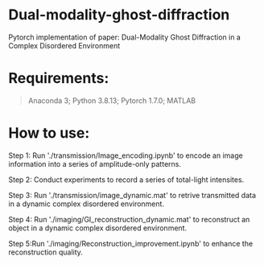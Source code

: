 # Dual-modality-ghost-diffraction

Pytorch implementation of paper: Dual-Modality Ghost Diffraction in a Complex Disordered Environment

# Requirements: 

> Anaconda 3; Python 3.8.13; Pytorch 1.7.0; MATLAB

# How to use:

Step 1: Run './transmission/Image_encoding.ipynb' to encode an image information into a series of amplitude-only patterns.

Step 2: Conduct experiments to record a series of total-light intensites.

Step 3: Run './transmission/image_dynamic.mat' to retrive transmitted data in a dynamic complex disordered environment.

Step 4: Run './imaging/GI_reconstruction_dynamic.mat' to reconstruct an object in a dynamic complex disordered environment.

Step 5:Run './imaging/Reconstruction_improvement.ipynb' to enhance the reconstruction quality.
